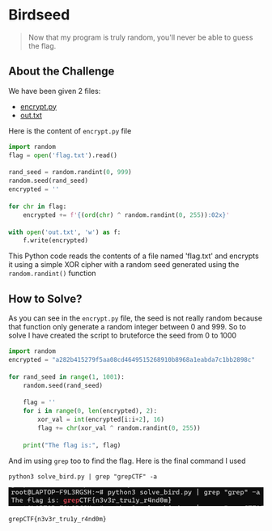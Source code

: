 # Birdseed
> Now that my program is truly random, you'll never be able to guess the flag.

## About the Challenge
We have been given 2 files:
* [encrypt.py](encrypt.py)
* [out.txt](out.txt)

Here is the content of `encrypt.py` file
```python
import random
flag = open('flag.txt').read()

rand_seed = random.randint(0, 999)
random.seed(rand_seed)
encrypted = ''

for chr in flag:
    encrypted += f'{(ord(chr) ^ random.randint(0, 255)):02x}'

with open('out.txt', 'w') as f:
    f.write(encrypted)
```

This Python code reads the contents of a file named 'flag.txt' and encrypts it using a simple XOR cipher with a random seed generated using the `random.randint()` function

## How to Solve?
As you can see in the `encrypt.py` file, the seed is not really random because that function only generate a random integer between 0 and 999. So to solve I have created the script to bruteforce the seed from 0 to 1000

```python
import random
encrypted = "a282b415279f5aa08cd4649515268910b8968a1eabda7c1bb2898c"

for rand_seed in range(1, 1001):
    random.seed(rand_seed)

    flag = ''
    for i in range(0, len(encrypted), 2):
        xor_val = int(encrypted[i:i+2], 16)
        flag += chr(xor_val ^ random.randint(0, 255))

    print("The flag is:", flag)
```

And im using `grep` too to find the flag. Here is the final command I used

```shell
python3 solve_bird.py | grep "grepCTF" -a
```

![flag](images/flag.png)

```
grepCTF{n3v3r_tru1y_r4nd0m}
```